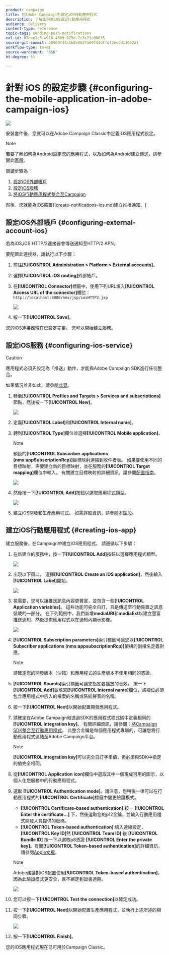 ```yaml
---
product: campaign
title: 在Adobe Campaign中設定iOS行動應用程式
description: 了解如何為iOS設定行動應用程式
audience: delivery
content-type: reference
topic-tags: sending-push-notifications
exl-id: 67eee1c5-a918-46b9-875d-7c3c71c00635
source-git-commit: 20509f44c5b8e0827a09f44dffdf2ec9d11652a1
workflow-type: tm+mt
source-wordcount: '656'
ht-degree: 5%

---
```


# 針對 iOS 的設定步驟 {#configuring-the-mobile-application-in-adobe-campaign-ios}

![](../../assets/common.svg)

安裝套件後，您就可以在Adobe Campaign Classic中定義iOS應用程式設定。

>[!NOTE]
>
>若要了解如何為Android設定您的應用程式，以及如何為Android建立傳送，請參閱此[區段](configuring-the-mobile-application-android.md)。

關鍵步驟為：

1. [設定iOS外部帳戶](#configuring-external-account-ios)
1. [設定iOS服務](#configuring-ios-service)
1. [將iOS行動應用程式整合至Campaign](#creating-ios-app)

然後，您就能為iOS裝置](create-notifications-ios.md)建立推播通知。[


## 設定iOS外部帳戶 {#configuring-external-account-ios}

若為iOS,iOS HTTP/2連接器會傳送通知至HTTP/2 APN。

要配置此連接器，請執行以下步驟：

1. 前往&#x200B;**[!UICONTROL Administration > Platform > External accounts]**。
1. 選擇&#x200B;**[!UICONTROL iOS routing]**&#x200B;外部帳戶。
1. 在&#x200B;**[!UICONTROL Connector]**&#x200B;標籤中，使用下列URL填入&#x200B;**[!UICONTROL Access URL of the connector]**&#x200B;欄位：```http://localhost:8080/nms/jsp/iosHTTP2.jsp```

   ![](assets/nmac_connectors.png)

1. 按一下&#x200B;**[!UICONTROL Save]**。

您的iOS連接器現在已設定完畢。 您可以開始建立服務。

## 設定iOS服務 {#configuring-ios-service}

>[!CAUTION]
>
>應用程式必須先設定為「推送」動作，才能與Adobe Campaign SDK進行任何整合。
>
>如果情況並非如此，請參閱[此頁](https://developer.apple.com/documentation/usernotifications)。

1. 轉至&#x200B;**[!UICONTROL Profiles and Targets > Services and subscriptions]**&#x200B;節點，然後按一下&#x200B;**[!UICONTROL New]**。

   ![](assets/nmac_service_1.png)

1. 定義&#x200B;**[!UICONTROL Label]**&#x200B;和&#x200B;**[!UICONTROL Internal name]**。
1. 轉到&#x200B;**[!UICONTROL Type]**&#x200B;欄位並選擇&#x200B;**[!UICONTROL Mobile application]**。

   >[!NOTE]
   >
   >預設的&#x200B;**[!UICONTROL Subscriber applications (nms:appSubscriptionRcp)]**&#x200B;目標映射連結到收件者表。 如果要使用不同的目標映射，需要建立新的目標映射，並在服務的&#x200B;**[!UICONTROL Target mapping]**&#x200B;欄位中輸入。 有關建立目標映射的詳細資訊，請參閱[配置指南](../../configuration/using/about-custom-recipient-table.md)。

   ![](assets/nmac_ios.png)

1. 然後按一下&#x200B;**[!UICONTROL Add]**&#x200B;按鈕以選取應用程式類型。

   ![](assets/nmac_service_2.png)

1. 建立iOS開發和生產應用程式。 如需詳細資訊，請參閱本[區段](configuring-the-mobile-application.md#creating-ios-app)。

## 建立iOS行動應用程式 {#creating-ios-app}

建立服務後，在Campaign中建立iOS應用程式。 請遵循以下步驟：

1. 在新建立的服務中，按一下&#x200B;**[!UICONTROL Add]**&#x200B;按鈕以選擇應用程式類型。

   ![](assets/nmac_service_2.png)

1. 出現以下窗口。 選擇&#x200B;**[!UICONTROL Create an iOS application]**，然後輸入&#x200B;**[!UICONTROL Label]**&#x200B;開始。

   ![](assets/nmac_ios_2.png)

1. 視需要，您可以讓推送訊息內容更豐富，並包含一些&#x200B;**[!UICONTROL Application variables]**。 這些功能可完全自訂，且是傳送至行動裝置之訊息裝載的一部分。
在下列範例中，我們新增**mediaURl**&#x200B;和&#x200B;**mediaExt**&#x200B;以建立豐富推送通知，然後提供應用程式以在通知內顯示影像。

   ![](assets/nmac_ios_3.png)

1. **[!UICONTROL Subscription parameters]**&#x200B;索引標籤可讓您以&#x200B;**[!UICONTROL Subscriber applications (nms:appsubscriptionRcp)]**&#x200B;架構的副檔名定義對應。

   >[!NOTE]
   >
   >請確定您的開發版本（沙箱）和應用程式的生產版本不使用相同的憑證。

1. **[!UICONTROL Sounds]**&#x200B;索引標籤可讓您指定要播放的音效。 按一下&#x200B;**[!UICONTROL Add]**&#x200B;並填寫&#x200B;**[!UICONTROL Internal name]**&#x200B;欄位，該欄位必須包含應用程式中嵌入的檔案的名稱或系統聲音的名稱。

1. 按一下&#x200B;**[!UICONTROL Next]**&#x200B;以開始配置開發應用程式。

1. 請確定在Adobe Campaign和透過SDK的應用程式程式碼中定義相同的&#x200B;**[!UICONTROL Integration key]**。 有關詳細資訊，請參閱：[將Campaign SDK整合至行動應用程式](integrating-campaign-sdk-into-the-mobile-application.md)。 此整合金鑰是每個應用程式專屬的，可讓您將行動應用程式連結至Adobe Campaign平台。

   >[!NOTE]
   >
   > **[!UICONTROL Integration key]**&#x200B;可以完全自訂字串值，但必須與SDK中指定的值完全相同。

1. 從&#x200B;**[!UICONTROL Application icon]**&#x200B;欄位中選取其中一個現成可用的圖示，以個人化您服務中的行動應用程式。

1. 選取 **[!UICONTROL Authentication mode]**。請注意，您稍後一律可以在行動應用程式的&#x200B;**[!UICONTROL Certificate]**&#x200B;標籤中變更驗證模式。
   * **[!UICONTROL Certificate-based authentication]**:按一 **[!UICONTROL Enter the certificate...]**  下，然後選取您的p12金鑰，並輸入行動應用程式開發人員提供的密碼。
   * **[!UICONTROL Token-based authentication]**:填入連線設定， **[!UICONTROL Key ID]**&#x200B;然 **[!UICONTROL Team ID]** 後 **[!UICONTROL Bundle ID]** 按一下以選取p8憑證 **[!UICONTROL Enter the private key]**。有關&#x200B;**[!UICONTROL Token-based authentication]**&#x200B;的詳細資訊，請參閱[Apple文檔](https://developer.apple.com/documentation/usernotifications/setting_up_a_remote_notification_server/establishing_a_token-based_connection_to_apns)。

   >[!NOTE]
   >
   > Adobe建議對iOS配置使用&#x200B;**[!UICONTROL Token-based authentication]**，因為此驗證模式更安全，且不綁定到證書過期。

   ![](assets/nmac_ios_4.png)

1. 您可以按一下&#x200B;**[!UICONTROL Test the connection]**&#x200B;以確定成功。

1. 按一下&#x200B;**[!UICONTROL Next]**&#x200B;以開始配置生產應用程式，並執行上述所述的相同步驟。

   ![](assets/nmac_ios_5.png)

1. 按一下&#x200B;**[!UICONTROL Finish]**。

您的iOS應用程式現在已可用於Campaign Classic。
